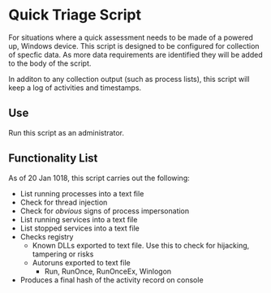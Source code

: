# Quick Triage Script

For situations where a quick assessment needs to be made of a powered up, Windows device.
This script is designed to be configured for collection of specfic data. As more data requirements are identified they will be added to the body of the script.

In additon to any collection output (such as process lists), this script will keep a log of activities and timestamps.

## Use

Run this script as an administrator.

## Functionality List

As of 20 Jan 1018, this script carries out the following:

* List running processes into a text file
* Check for thread injection
* Check for _obvious_ signs of process impersonation
* List running services into a text file
* List stopped services into a text file
* Checks registry
    * Known DLLs exported to text file. Use this to check for hijacking, tampering or risks
    * Autoruns exported to text file
        * Run, RunOnce, RunOnceEx, Winlogon
* Produces a final hash of the activity record on console
